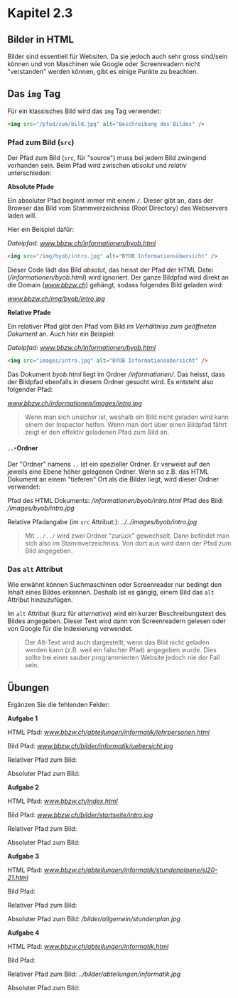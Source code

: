 # Kapitel 2.3 #

## Bilder in HTML ##

Bilder sind essentiell für Websiten. Da sie jedoch auch sehr gross sind/sein können und
von Maschinen wie Google oder Screenreadern nicht "verstanden" werden können, gibt es einige
Punkte zu beachten.

## Das `img` Tag ##

Für ein klassisches Bild wird das `img` Tag verwendet:

```html
<img src="/pfad/zum/bild.jpg" alt="Beschreibung des Bildes" />
```

### Pfad zum Bild (`src`) ###

Der Pfad zum Bild (`src`, für "source") muss bei jedem Bild zwingend vorhanden sein.
Beim Pfad wird zwischen *absolut* und *relativ* unterschieden:

**Absolute Pfade**

Ein absoluter Pfad beginnt immer mit einem `/`. Dieser gibt an, dass der Browser das Bild
vom Stammverzeichniss (Root Directory) des Webservers laden will.

Hier ein Beispiel dafür:

*Dateipfad: www.bbzw.ch/informationen/byob.html*
```html
<img src="/img/byob/intro.jpg" alt="BYOB Informationsübersicht" />
```

Dieser Code lädt das Bild *absolut*, das heisst der Pfad der HTML Datei (*/informationen/byob.html*)
wird ignoriert. Der ganze Bildpfad wird direkt an die Domain (*www.bbzw.ch*) gehängt, sodass
folgendes Bild geladen wird:

*www.bbzw.ch/img/byob/intro.jpg*

**Relative Pfade**

Ein relativer Pfad gibt den Pfad vom Bild *im Verhältniss zum geöffneten Dokument* an.
Auch hier ein Beispiel:

*Dateipfad: www.bbzw.ch/informationen/byob.html*
```html
<img src="images/intro.jpg" alt="BYOB Informationsübersicht" />
```

Das Dokument *byob.html* liegt im Ordner */informationen/*. Das heisst, dass der Bildpfad
ebenfalls in diesem Ordner gesucht wird. Es entsteht also folgender Pfad:

*www.bbzw.ch/informationen/images/intro.jpg*

> Wenn man sich unsicher ist, weshalb ein Bild nicht geladen wird kann einem der Inspector helfen.
> Wenn man dort über einen Bildpfad fährt zeigt er den effektiv geladenen Pfad zum Bild an.

#### `..`-Ordner ####

Der "Ordner" namens `..` ist ein spezieller Ordner. Er verweist auf den jeweils eine Ebene
höher gelegenen Ordner. Wenn so z.B. das HTML Dokument an einem "tieferen" Ort als die Bilder
liegt, wird dieser Ordner verwendet:

Pfad des HTML Dokuments: */informationen/byob/intro.html*
Pfad des Bild: */images/byob/intro.jpg*

Relative Pfadangabe (im `src` Attribut:): *../../images/byob/intro.jpg*

> Mit `../../` wird zwei Ordner "zurück" gewechselt. Dann befindet man sich also im Stammverzeichniss.
> Von dort aus wird dann der Pfad zum Bild angegeben.

### Das `alt` Attribut ###

Wie erwähnt können Suchmaschinen oder Screenreader nur bedingt den Inhalt eines Bildes erkennen.
Deshalb ist es gängig, einem Bild das `alt` Attribut hinzuzufügen.

Im `alt` Attribut (kurz für *alternative*) wird ein kurzer Beschreibungstext des Bildes angegeben.
Dieser Text wird dann von Screenreadern gelesen oder von Google für die Indexierung verwendet.

> Der Alt-Text wird auch dargestellt, wenn das Bild nicht geladen werden kann (z.B. weil ein falscher Pfad)
> angegeben wurde. Dies sollte bei einer sauber programmierten Website jedoch nie der Fall sein.

## Übungen ##

Ergänzen Sie die fehlenden Felder:

**Aufgabe 1**

HTML Pfad: *www.bbzw.ch/abteilungen/informatik/lehrpersonen.html*

Bild Pfad: *www.bbzw.ch/bilder/informatik/uebersicht.jpg*

Relativer Pfad zum Bild:

Absoluter Pfad zum Bild:

**Aufgabe 2**

HTML Pfad: *www.bbzw.ch/index.html*

Bild Pfad: *www.bbzw.ch/bilder/startseite/intro.jpg*

Relativer Pfad zum Bild:

Absoluter Pfad zum Bild:

**Aufgabe 3**

HTML Pfad: *www.bbzw.ch/abteilungen/informatik/stundenplaene/sj20-21.html*

Bild Pfad: 

Relativer Pfad zum Bild:

Absoluter Pfad zum Bild: */bilder/allgemein/stundenplan.jpg*

**Aufgabe 4**

HTML Pfad: *www.bbzw.ch/abteilungen/informatik.html*

Bild Pfad:

Relativer Pfad zum Bild: *../bilder/abteilungen/informatik.jpg*

Absoluter Pfad zum Bild:
